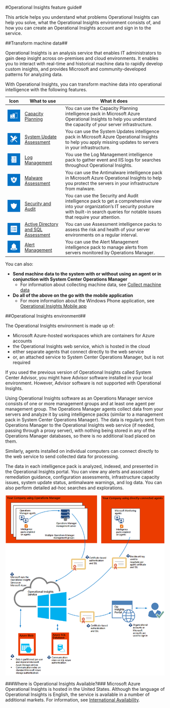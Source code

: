 <properties 
	pageTitle="Operational Insights Feature Guide" 
	description="Operational Insights is an analysis service that enables IT administrators to gain deep insight across on-premises and cloud environments. It enables you to interact with real-time and historical machine data to rapidly develop custom insights, and provides Microsoft and community-developed patterns for analyzing data." 
	services="operational-insights" 
	documentationCenter="" 
	authors="bandersmsft" 
	manager="jwhit" 
	editor=""/>

<tags 
	ms.service="operational-insights" 
	ms.workload="na" 
	ms.tgt_pltfrm="na" 
	ms.devlang="na" 
	ms.topic="article" 
	ms.date="03/30/2015" 
	ms.author="banders"/>

#Operational Insights feature guide#

This article helps you understand what problems Operational Insights can help you solve, what the Operational Insights environment consists of, and how you can create an Operational Insights account and sign in to the service.

##Transform machine data##

Operational Insights is an analysis service that enables IT administrators to gain deep insight across on-premises and cloud environments. It enables you to interact with real-time and historical machine data to rapidly develop custom insights, and provides Microsoft and community-developed patterns for analyzing data.

With Operational Insights, you can transform machine data into operational intelligence with the following features.


**Icon** | **What to use** | **What it does**
---|---|---
|![](./media/operational-insights-feature-guide/cap-plan.png) | [Capacity Planning](operational-insights-capacity.md) | You can use the Capacity Planning intelligence pack in Microsoft Azure Operational Insights to help you understand the capacity of your server infrastructure. |
| ![](./media/operational-insights-feature-guide/update.png) | [System Update Assessment](operational-insights-updates.md) | You can use the System Updates intelligence pack in Microsoft Azure Operational Insights to help you apply missing updates to servers in your infrastructure. |
| ![](./media/operational-insights-feature-guide/log-mgt.png) | [Log Management](operational-insights-search.md) | You use the Log Management intelligence pack to gather event and IIS logs for searches throughout Operational Insights. |
| ![](./media/operational-insights-feature-guide/malware.png) | [Malware Assessment](operational-insights-antimalware.md) | You can use the Antimalware intelligence pack in Microsoft Azure Operational Insights to help you protect the servers in your infrastructure from malware. |
| ![](./media/operational-insights-feature-guide/sec-audit.png) | [Security and Audit](operational-insights-security-audit.md) | You can use the Security and Audit intelligence pack to get a comprehensive view into your organization’s IT security posture with built-in search queries for notable issues that require your attention. |
| ![](./media/operational-insights-feature-guide/assessment.png) | [Active Directory and SQL Assessment](operational-insights-assessment.md) | You can use Assessment intelligence packs to assess the risk and health of your server environments on a regular interval. |
| ![](./media/operational-insights-feature-guide/alert.png) | [Alert Management](operational-insights-alerts.md) | You can use the Alert Management intelligence pack to manage alerts from servers monitored by Operations Manager. |


You can also:

- **Send machine data to the system with or without using an agent or in conjunction with System Center Operations Manager**
	- For information about collecting machine data, see [Collect machine data](operational-insights-collect-data.md)
- **Do all of the above on the go with the mobile application**
	- For more information about the Windows Phone application, see [Operational Insights Mobile app](http://www.windowsphone.com/en-us/store/app/operational-insights/4823b935-83ce-466c-82bb-bd0a3f58d865)

##Operational Insights environment##

The Operational Insights environment is made up of:

- Microsoft Azure-hosted workspaces which are containers for Azure accounts
- the Operational Insights web service, which is hosted in the cloud
- either separate agents that connect directly to the web service
- or, an attached service to System Center Operations Manager, but is not required


If you used the previous version of Operational Insights called System Center Advisor, you might have Advisor software installed in your local environment. However, Advisor software is not supported with Operational Insights.

Using Operational Insights software as an Operations Manager service consists of one or more management groups and at least one agent per management group. The Operations Manager agents collect data from your servers and analyze it by using intelligence packs (similar to a management pack in System Center Operations Manager). The data is regularly sent from Operations Manager to the Operational Insights web service (if needed, passing through a proxy server), with nothing being stored in any of the Operations Manager databases, so there is no additional load placed on them.

Similarly, agents installed on individual computers can connect directly to the web service to send collected data for processing.

The data in each intelligence pack is analyzed, indexed, and presented in the Operational Insights portal. You can view any alerts and associated remediation guidance, configuration assessments, infrastructure capacity issues, system update status, antimalware warnings, and log data. You can also perform detailed ad-hoc searches and explorations.

![Image of Operational Insights overview diagram](./media/operational-insights-feature-guide/environment.png)

###Where is Operational Insights Available?###
Microsoft Azure Operational Insights is hosted in the United States. Although the language of Operational Insights is English, the service is available in a number of additional markets. For information, see [International Availability](http://go.microsoft.com/fwlink/?LinkId=229842).


